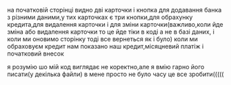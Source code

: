 на початковій сторінці видно дві карточки і кнопка для додавання банка з різними даними,у тих карточках
є три кнопки,для обрахунку кредита,для видалення карточки і для зміни карточки(важливо,коли йде зміна або видалення карточки то це йде тіки в коді а не в базі даних, і коли ми оновимо сторінку тоді все вернеться як і було)
коли ми обраховуєм кредит нам показано наш кредит,місяцневий платіж і початковий внесок

я розумію шо мій код виглядає не коректно,але я вмію гарно його писати(у декілька файли) в мене просто не було часу це все зробити(((((

